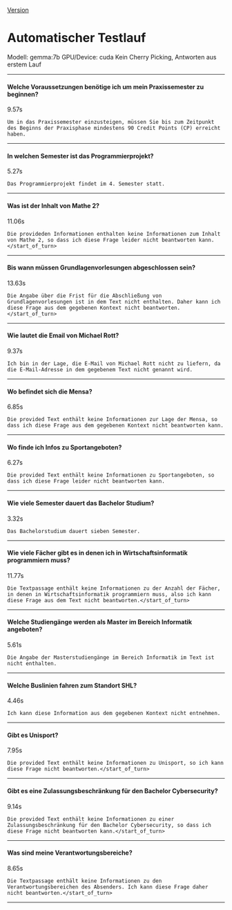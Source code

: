 [Version](/commit/5575473afe3e2c2d97d3757a5ee13cd5e22ac489)

# Automatischer Testlauf

Modell: gemma:7b
GPU/Device: cuda
Kein Cherry Picking, Antworten aus erstem Lauf

______________________________________________________________________

#### Welche Voraussetzungen benötige ich um mein Praxissemester zu beginnen?

9.57s

```
Um in das Praxissemester einzusteigen, müssen Sie bis zum Zeitpunkt des Beginns der Praxisphase mindestens 90 Credit Points (CP) erreicht haben.
```

______________________________________________________________________

#### In welchen Semester ist das Programmierprojekt?

5.27s

```
Das Programmierprojekt findet im 4. Semester statt.
```

______________________________________________________________________

#### Was ist der Inhalt von Mathe 2?

11.06s

```
Die provideden Informationen enthalten keine Informationen zum Inhalt von Mathe 2, so dass ich diese Frage leider nicht beantworten kann.</start_of_turn>
```

______________________________________________________________________

#### Bis wann müssen Grundlagenvorlesungen abgeschlossen sein?

13.63s

```
Die Angabe über die Frist für die Abschließung von Grundlagenvorlesungen ist in dem Text nicht enthalten. Daher kann ich diese Frage aus dem gegebenen Kontext nicht beantworten.</start_of_turn>
```

______________________________________________________________________

#### Wie lautet die Email von Michael Rott?

9.37s

```
Ich bin in der Lage, die E-Mail von Michael Rott nicht zu liefern, da die E-Mail-Adresse in dem gegebenem Text nicht genannt wird.
```

______________________________________________________________________

#### Wo befindet sich die Mensa?

6.85s

```
Die provided Text enthält keine Informationen zur Lage der Mensa, so dass ich diese Frage aus dem gegebenen Kontext nicht beantworten kann.
```

______________________________________________________________________

#### Wo finde ich Infos zu Sportangeboten?

6.27s

```
Die provided Text enthält keine Informationen zu Sportangeboten, so dass ich diese Frage leider nicht beantworten kann.
```

______________________________________________________________________

#### Wie viele Semester dauert das Bachelor Studium?

3.32s

```
Das Bachelorstudium dauert sieben Semester.
```

______________________________________________________________________

#### Wie viele Fächer gibt es in denen ich in Wirtschaftsinformatik programmiern muss?

11.77s

```
Die Textpassage enthält keine Informationen zu der Anzahl der Fächer, in denen in Wirtschaftsinformatik programmiern muss, also ich kann diese Frage aus dem Text nicht beantworten.</start_of_turn>
```

______________________________________________________________________

#### Welche Studiengänge werden als Master im Bereich Informatik angeboten?

5.61s

```
Die Angabe der Masterstudiengänge im Bereich Informatik im Text ist nicht enthalten.
```

______________________________________________________________________

#### Welche Buslinien fahren zum Standort SHL?

4.46s

```
Ich kann diese Information aus dem gegebenen Kontext nicht entnehmen.
```

______________________________________________________________________

#### Gibt es Unisport?

7.95s

```
Die provided Text enthält keine Informationen zu Unisport, so ich kann diese Frage nicht beantworten.</start_of_turn>
```

______________________________________________________________________

#### Gibt es eine Zulassungsbeschränkung für den Bachelor Cybersecurity?

9.14s

```
Die provided Text enthält keine Informationen zu einer Zulassungsbeschränkung für den Bachelor Cybersecurity, so dass ich diese Frage nicht beantworten kann.</start_of_turn>
```

______________________________________________________________________

#### Was sind meine Verantwortungsbereiche?

8.65s

```
Die Textpassage enthält keine Informationen zu den Verantwortungsbereichen des Absenders. Ich kann diese Frage daher nicht beantworten.</start_of_turn>
```

______________________________________________________________________
